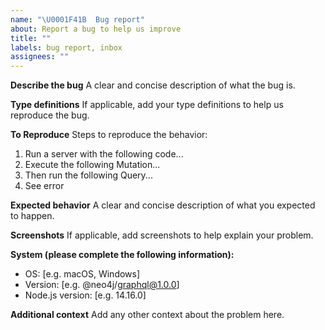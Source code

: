```yaml
---
name: "\U0001F41B  Bug report"
about: Report a bug to help us improve
title: ""
labels: bug report, inbox
assignees: ""
---
```


**Describe the bug**
A clear and concise description of what the bug is.

**Type definitions**
If applicable, add your type definitions to help us reproduce the bug.

**To Reproduce**
Steps to reproduce the behavior:

1. Run a server with the following code...
2. Execute the following Mutation...
3. Then run the following Query...
4. See error

**Expected behavior**
A clear and concise description of what you expected to happen.

**Screenshots**
If applicable, add screenshots to help explain your problem.

**System (please complete the following information):**

-   OS: [e.g. macOS, Windows]
-   Version: [e.g. @neo4j/graphql@1.0.0]
-   Node.js version: [e.g. 14.16.0]

**Additional context**
Add any other context about the problem here.
